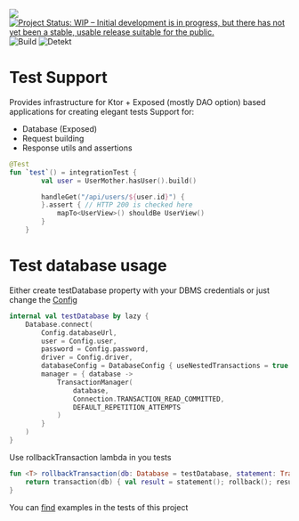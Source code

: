 ![](https://turbomates.com/wp-content/uploads/2019/11/logo-e1573642672476.png)
[![Project Status: WIP – Initial development is in progress, but there has not yet been a stable, usable release suitable for the public.](https://www.repostatus.org/badges/latest/wip.svg)](https://www.repostatus.org/#wip)
![Build](https://github.com/turbomates/kotlin-test/actions/workflows/tests.yml/badge.svg)
![Detekt](https://github.com/turbomates/kotlin-test/actions/workflows/reviewdog.yml/badge.svg)

# Test Support
Provides infrastructure for Ktor + Exposed (mostly DAO option) based applications for creating elegant tests
Support for:
* Database (Exposed)
* Request building
* Response utils and assertions

```kotlin
@Test
fun `test`() = integrationTest {
        val user = UserMother.hasUser().build()

        handleGet("/api/users/${user.id}") {
        }.assert { // HTTP 200 is checked here
            mapTo<UserView>() shouldBe UserView()
        }
    }
```

# Test database usage
Either create testDatabase property with your DBMS credentials or just change the [Config](src/main/kotlin/com/turbomates/testsupport/exposed/TestTransactionManager.kt)
```kotlin
internal val testDatabase by lazy {
    Database.connect(
        Config.databaseUrl,
        user = Config.user,
        password = Config.password,
        driver = Config.driver,
        databaseConfig = DatabaseConfig { useNestedTransactions = true },
        manager = { database ->
            TransactionManager(
                database,
                Connection.TRANSACTION_READ_COMMITTED,
                DEFAULT_REPETITION_ATTEMPTS
            )
        }
    )
}
```
Use rollbackTransaction lambda in you tests
```kotlin
fun <T> rollbackTransaction(db: Database = testDatabase, statement: Transaction.() -> T): T {
    return transaction(db) { val result = statement(); rollback(); result }
}
```
You can [find](src/test/kotlin/Database.kt) examples in the tests of this project
